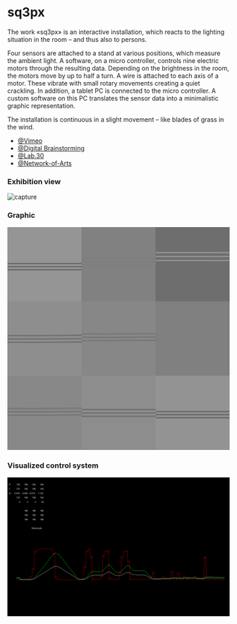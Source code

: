 # sq3px

The work «sq3px» is an interactive installation, which reacts to the lighting situation in the room – and thus also to persons.

Four sensors are attached to a stand at various positions, which measure the ambient light. A software, on a micro controller, controls nine electric motors through the resulting data. Depending on the brightness in the room, the motors move by up to half a turn. A wire is attached to each axis of a motor. These vibrate with small rotary movements creating a quiet crackling. In addition, a tablet PC is connected to the micro controller. A custom software on this PC translates the sensor data into a minimalistic graphic representation.

The installation is continuous in a slight movement – like blades of grass in the wind.

- [@Vimeo](https://vimeo.com/221154829)
- [@Digital Brainstorming](https://blog-de.digitalbrainstorming.ch/2018/02/07/singende-kaffeekannen-tanzendes-heu/)
- [@Lab.30](http://www.lab30.de/programm-2017/sq3px)
- [@Network-of-Arts](https://networkofarts.com/public/artwork/286/782)

### Exhibition view

![capture](https://github.com/herdav/sq3px/blob/master/sq3px@lab30.jpg)

### Graphic

![capture](https://github.com/herdav/sq3px/blob/master/sq3px_graphic.jpg) 

### Visualized control system

![capture](https://github.com/herdav/sq3px/blob/master/sq3px_data.jpg)
